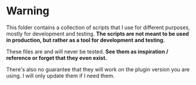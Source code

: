 # Warning

This folder contains a collection of scripts that I use for different purposes, mostly for development and testing. 
**The scripts are not meant to be used in production, but rather as a tool for development and testing.**

These files are and will never be tested. **See them as inspiration / reference or forget that they even exist.**

There's also no guarantee that they will work on the plugin version you are using. I will only update them if I need them.